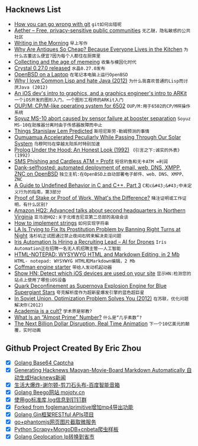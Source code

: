 ## Hacknews List


- [How you can go wrong with git](https://adityasridhar.com/posts/how-you-can-go-wrong-with-git)  `git如何出错呢`
- [Aether – Free, privacy-sensitive public communities](https://getaether.net)  `无乙醚，隐私敏感的公共社区`
- [Writing in the Morning](https://www.gwern.net/Morning-writing)  `早上写作`
- [Why Are Antiques So Cheap? Because Everyone Lives in the Kitchen](https://www.nytimes.com/2018/10/26/arts/design/antiques-home-living.html)  `为什么古董这么便宜?因为每个人都住在厨房里`
- [Collecting and the age of memeing](http://www.ecns.cn/news/culture/2018-09-19/detail-ifyyehna1446070.shtml)  `收集与模因化时代`
- [Crystal 0.27.0 released](https://crystal-lang.org/2018/11/01/crystal-0.27.0-released.html)  `水晶0.27.0发布`
- [OpenBSD on a Laptop](https://www.c0ffee.net/blog/openbsd-on-a-laptop/)  `在笔记本电脑上运行OpenBSD`
- [Why I love Common Lisp and hate Java (2012)](https://kuomarc.wordpress.com/2012/01/27/why-i-love-common-lisp-and-hate-java/)  `为什么我喜欢普通的Lisp而讨厌Java (2012)`
- [An iOS dev&#39;s intro to graphics, and a graphics engineer&#39;s intro to ARKit](https://medium.com/@maxxfrazer/arkit-scenekit-geometries-tutorial-part-2-ff315d8d7030)  `一个iOS开发的图形入门，一个图形工程师的ARKit入门`
- [OUP/M: CP/M-like operating system for 6502](https://github.com/option8/OUP-M)  `OUP/M:用于6502的CP/M样操作系统`
- [Soyuz MS-10 abort caused by sensor failure at booster separation](https://www.nasaspaceflight.com/2018/11/soyuz-ms-10-abort-sensor-failure-booster-separation/)  `Soyuz MS-10在助推器分离时由于传感器故障而中止`
- [Things Stanislaw Lem Predicted](https://culture.pl/en/article/13-things-lem-predicted-about-the-future-we-live-in)  `斯坦尼斯劳·勒姆预测的事情`
- [Oumuamua Accelerated Peculiarly While Passing Through Our Solar System](https://arxiv.org/abs/1810.11490)  `乌穆阿玛在穿越太阳系时特别加速`
- [Prolog Under the Hood: An Honest Look (1992)](https://www.amzi.com/articles/prolog_under_the_hood.htm)  `《引言之下:诚实的外表》(1992)`
- [SMS Phishing and Cardless ATM = Profit](https://krebsonsecurity.com/2018/11/sms-phishing-cardless-atm-profit/)  `短信钓鱼和无卡ATM =利润`
- [Dank-selfhosted: automated deployment of email, web, DNS, XMPP, ZNC on OpenBSD](https://github.com/cullum/dank-selfhosted)  `独立主机:在OpenBSD上自动部署电子邮件、web、DNS、XMPP、ZNC`
- [A Guide to Undefined Behavior in C and C&#43;&#43;, Part 3](https://blog.regehr.org/archives/232)  `C和c&#43;&#43;中未定义行为的指南，第3部分`
- [Proof of Stake or Proof of Work, What&#39;s the Difference?](https://www.dapp.com/article/proof-of-stake-or-proof-of-work-whats-the-difference)  `赌注证明或工作证明，有什么区别?`
- [Amazon HQ2: Advanced talks about second headquarters in Northern Virginia](https://www.washingtonpost.com/local/amazon-in-advanced-talks-about-putting-hq2-in-northern-virginia-those-close-to-process-say/2018/11/02/9be831d6-d7c0-11e8-aeb7-ddcad4a0a54e_story.html)  `亚马逊HQ2:关于北维吉尼亚第二总部的高级会谈`
- [How to implement strings](http://beza1e1.tuxen.de/strings.html)  `如何实现字符串`
- [LA Is Trying to Fix Its Prostitution Problem by Banning Right Turns at Night](http://www.thedrive.com/news/24324/la-is-trying-to-fix-its-prostitution-problem-by-banning-right-turns-at-night-and-it-might-be-working)  `洛杉矶正试图通过禁止夜间右转来解决卖淫问题`
- [Iris Automation Is Hiring a Recruiting Lead – AI for Drones](http://www.irisonboard.com/careers/)  `Iris Automation正在招聘一名无人机招聘主管——人工智能`
- [HTML-NOTEPAD: WYSYWYG HTML and Markdown Editing, in 2 Mb](https://html-notepad.com/)  `HTML- notepad: WYSYWYG HTML和Markdown编辑，2 Mb`
- [Coffman engine starter](https://en.wikipedia.org/wiki/Coffman_engine_starter)  `带给人发动机起动器`
- [Show HN: Detect which iOS devices are used on your site](https://www.dieulot.fr/idevice)  `显示HN:检测您的站点上使用了哪些iOS设备`
- [Quark Deconfinement as Supernova Explosion Engine for Blue Supergiant Stars](https://www.nature.com/articles/s41550-018-0583-0.epdf?referrer_access_token=FJTvi-qwzzjDcjq4qeVOrdRgN0jAjWel9jnR3ZoTv0MmP3dcmt4saCNPlKIe9T_VRvav27cLGXixLBWH-MIvc6iJTt63jWwxy9LhYS0aC_TAH4ZyLM48xb58-N-2ye72YkVlbTsv3ZF0W55l0Vwk_LZz6vsw3N7-cnFR81wDOUpfYhs7v0xEGSO-xFuU4y1nFa1XZ6LBNXwPafW7M9R0S_IKrSq1xocNZTie7BjTzJNAqiC2QbwCX5GQYZ3DoikZBE6rzNq_0q6NadhC12g29EN5Q0H-TdlFEfbb9eS7HLw%3D&amp;tracking_referrer=physicsworld.com)  `夸克解析度作为超新星爆发引擎的蓝色超巨星`
- [In Soviet Union, Optimization Problem Solves You (2012)](http://crookedtimber.org/2012/05/30/in-soviet-union-optimization-problem-solves-you/)  `在苏联，优化问题解决你(2012)`
- [Academia is a cult?](https://www.washingtonpost.com/outlook/academia-is-a-cult/2018/10/31/eea787a0-bd08-11e8-b7d2-0773aa1e33da_story.html?noredirect=on)  `学术界是邪教?`
- [What Is an “Almost Prime” Number?](https://blogs.scientificamerican.com/roots-of-unity/what-is-an-almost-prime-number/)  `什么是“几乎素数”?`
- [The Next Billion Dollar Disruption, Real Time Animation](https://www.inc.com/geoffrey-james/the-next-billion-dollar-disruption-you-read-about-it-here-first.html)  `下一个10亿美元的颠覆，实时动画`

## Github Project Created By Eric Zhou

- [x] [Golang Base64 Captcha](https://github.com/mojocn/base64Captcha)
- [x] [Generating Hacknews Maoyan-Movie-Board Markdown Automatically 自动生成Hacknews新闻](https://github.com/dejavuzhou/md-genie)
- [x] [生活大爆炸-谢尔顿-剪刀石头布-百度智能音箱](https://github.com/mojocn/dueros-bang-game)
- [x] [Golang Beego网站 mojotv.cn](https://github.com/mojocn/www.mojotv.cn)
- [x] [使用go标准库,log信息到钉钉群](https://github.com/mojocn/dooger)
- [x] [Forked from fogleman/primitive增加mp4导出功能](https://github.com/mojocn/primitive)
- [x] [Golang Gin框架RESTful APIs项目](https://github.com/JJJJJJJerk/ezier-golang-web-api-framework)
- [x] [go+phantomjs网页图片截取微服务](https://github.com/mojocn/screen_shot)
- [x] [Python Scrapy+MongoDB+cnbeta爬虫样板](https://github.com/mojocn/scrapy_mongodb_boilerplate_cnbeta)
- [x] [Golang Geolocation Ip转换到省市](https://github.com/mojocn/ip2location)